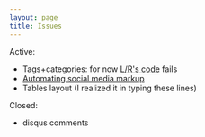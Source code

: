 ```yaml
---
layout: page
title: Issues
---
```


Active:

* Tags+categories: for now [L/R's code](https://lazyren.github.io/devlog/creating-tag-list-page.html) fails
* [Automating social media markup](https://softwarerecs.stackexchange.com/questions/82494/looking-for-a-template-to-automate-social-meta-data)
* Tables layout (I realized it in typing these lines)

Closed:

* disqus comments
